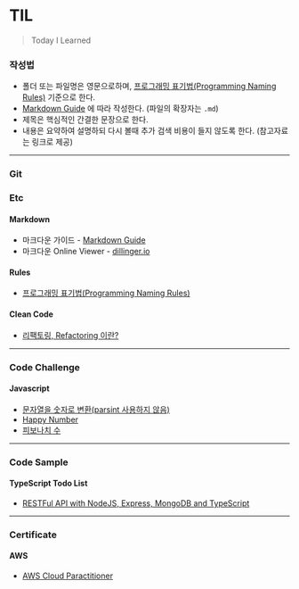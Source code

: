 # TIL
> Today I Learned
### 작성법
* 폴더 또는 파일명은 영문으로하며, [프로그래밍 표기법(Programming Naming Rules)](./Etc/namingRules.md) 기준으로 한다.
* [Markdown Guide](https://www.markdownguide.org) 에 따라 작성한다. (파일의 확장자는 `.md`)
* 제목은 핵심적인 간결한 문장으로 한다.
* 내용은 요약하여 설명하되 다시 볼때 추가 검색 비용이 들지 않도록 한다. (참고자료는 링크로 제공)

---

### Git
### Etc
#### Markdown
* 마크다운 가이드 - [Markdown Guide](https://www.markdownguide.org)
* 마크다운 Online Viewer - [dillinger.io](https://dillinger.io)
#### Rules
* [프로그래밍 표기법(Programming Naming Rules)](./Etc/namingRules.md)
#### Clean Code
* [리팩토링, Refactoring 이란?](./Etc/cleanCode/refactoring.md)

---
### Code Challenge
#### Javascript
* [문자열을 숫자로 변환(parsint 사용하지 않음)](./CodeChallenge/Javascript/returnStringAsNumber.md)
* [Happy Number](./CodeChallenge/Javascript/happyNumber.md)
* [피보나치 수](./CodeChallenge/Javascript/fibonacci.md)
---
### Code Sample
#### TypeScript Todo List
* <a href="https://github.com/ssucode/typescript-todolist-backend" target="_blank">RESTFul API with NodeJS, Express, MongoDB and TypeScript</a>

---
### Certificate
#### AWS
* [AWS Cloud Paractitioner](./certificate/AwsCloudParactitioner.md)
